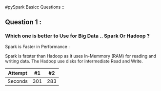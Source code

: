 #pySpark Basicc Questions ::

## Question 1 :
### Which one is better to Use for Big Data .. Spark Or Hadoop ?


Spark is Faster in Performance :

Spark is fatster than Hadoop as it uses In-Memmory (RAM) for reading and writing data.
The Hadoop use disks for intermediate Read and Write.

| Attempt | #1    | #2    |
| :-----: | :---: | :---: |
| Seconds | 301   | 283   |
